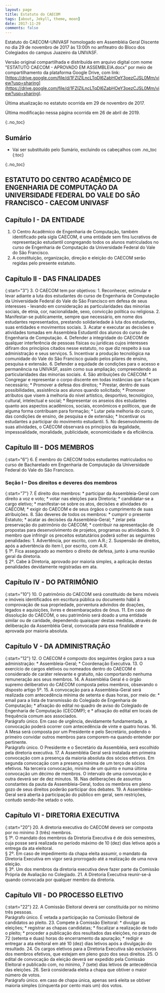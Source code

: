 ```yaml
---
layout: page
title: Estatuto do CAECOM
tags: [about, Jekyll, theme, moon]
date: 2017-11-29
comments: false
---
```


<style type="text/css">
    counter-reset: elementcounter;
    /* ol { list-style-type: decimal; } */
  
    ol, li {
        list-style-type: none;
    }

    div > ol > li:before {
        content: "Art. " counter(elementcounter) "º. ";
        counter-increment: elementcounter;
        font-weight: bold;
    }

    div > ol { list-style-type: none }

    div > ol ol { list-style-type: upper-roman; }

    div > ol ol ol { list-style-type: lower-roman; }  
    div {
        counter-reset: elementcounter;
    }
</style>

Estatuto do CAECOM-UNIVASF homologado em Assembléia Geral Discente no dia 29 de novembro de 2017 às 13:00h no anfiteatro do Bloco dos Colegiados do campus Juazeiro da UNIVASF.

Versão original compartilhada e distribuída em arquivo digital com nome "ESTATUTO CAECOM - APROVADO EM ASSEMBLEIA.docx" por meio de compartilhamento da plataforma Google Drive, com link: [https://drive.google.com/file/d/1FZIZlLncLTqDl6ZabHOeY3oezCJSL0Mm/view?usp=sharing](https://drive.google.com/file/d/1FZIZlLncLTqDl6ZabHOeY3oezCJSL0Mm/view?usp=sharing).

Última atualização no estatuto ocorrida em 29 de novembro de 2017.

Última modificação nessa página ocorrida em 26 de abril de 2019.

{:.no_toc}

## Sumário

* Vai ser substituído pelo Sumário, excluindo os cabeçalhos com .no_toc
{:toc}

{:.no_toc}

## ESTATUTO DO CENTRO ACADÊMICO DE ENGENHARIA DE COMPUTAÇÃO DA UNIVERSIDADE FEDERAL DO VALE DO SÃO FRANCISCO - CAECOM UNIVASF

## Capítulo I - DA ENTIDADE

1. O Centro Acadêmico de Engenharia de Computação, também identificado pela sigla CAECOM, é uma entidade sem fins lucrativos de representação estudantil congregando todos os alunos matriculados no curso de Engenharia de Computação da Universidade Federal do Vale do São Francisco.
2. A constituição, organização, direção e eleição do CAECOM serão regidas pelo presente estatuto.

## Capítulo II - DAS FINALIDADES

{:start="3"}
3. O CAECOM tem por objetivos:
    1. Reconhecer, estimular e levar adiante a luta dos estudantes do curso de Engenharia de Computação da Universidade Federal do Vale do São Francisco em defesa de seus interesses - levando em consideração as particularidades das minorias sociais, de etnia, cor, nacionalidade, sexo, convicção política ou religiosa.
    2. Manifestar-se publicamente, sempre que necessário, em nome dos estudantes representados, prestando solidariedade à luta dos estudantes, suas entidades e movimentos sociais.
    3. Acatar e executar as decisões e atividades tomadas em Assembleia Estudantil dos alunos do curso de Engenharia de Computação.
    4. Defender a integridade do CAECOM de qualquer interferência de pessoas físicas ou jurídicas cujos interesses difiram dos princípios citados nesse estatuto, no que diz respeito à sua administração e seus serviços.
    5. Incentivar a produção tecnológica na comunidade do Vale do São Francisco guiado pelos pilares de ensino, pesquisa e extensão.
    6. Defender a equidade de condições para o acesso e permanência na UNIVASF, assim como sua ampliação; compreendendo as particularidades das minorias sociais.
4. São atribuições do CAECOM:
    * Congregar e representar o corpo discente em todas instâncias que o façam necessário;
    * Promover a defesa dos direitos;
    * Prestar, dentro de suas possibilidades, assistência aos alunos quando solicitado;
    * Promover atributos que visem à melhoria do nível artístico, desportivo, tecnológico, cultural, intelectual e social;
    * Representar os anseios dos estudantes quanto aos aspectos acadêmicos, sociais, econômicos e políticos, que de alguma forma contribuam para formação;
    * Lutar pela melhoria do curso, das condições de ensino, de pesquisa e de extensão;
    * Incentivar os estudantes a participar do movimento estudantil.
5. No desenvolvimento de suas atividades, o CAECOM observará os princípios da legalidade, impessoalidade, moralidade, publicidade, economicidade e da eficiência.

## Capítulo III - DOS MEMBROS

{:start="6"}
6. É membro do CAECOM todos estudantes matriculados no curso de Bacharelado em Engenharia de Computação da Universidade Federal do Vale do São Francisco.

### Seção I – Dos direitos e deveres dos membros

{:start="7"}
7. É direito dos membros:
    * participar da Assembleia-Geral com direito a voz e voto;
    * votar nas eleições para Diretoria;
    * candidatar-se a cargo eletivo;
    * manifestar-se sobre os atos, decisões e atividades do CAECOM;
    * exigir do CAECOM e de seus órgãos o cumprimento de suas atribuições.
8. São deveres de todos os membros:
    * cumprir o presente Estatuto;
    * acatar as decisões da Assembleia-Geral;
    * zelar pela preservação do patrimônio do CAECOM;
    * contribuir na apresentação de propostas para desenvolvimento de projetos, programas ou atividades.
9. O membro que infringir os preceitos estatutários poderá sofrer as seguintes penalidades:
    1. Advertência, por escrito, com A.R.;
    2. Suspensão de direitos, após a advertência do item I, por escrito, com A.R.
    <br>
    § 1º. Fica assegurado ao membro o direito de defesa, junto à uma reunião geral da diretoria.
    <br>
    § 2º. Cabe à Diretoria, aprovado por maioria simples, a aplicação destas penalidades devidamente registradas em ata.

## Capítulo IV - DO PATRIMÔNIO

{:start="10"}
10. O patrimônio do CAECOM será constituído de bens móveis e imóveis identificados em escritura pública ou documento hábil à comprovação de sua propriedade, porventura advindos de doações, legados e aquisições, livres e desembaraçados de ônus.
11. Em caso de dissolução do CAECOM, o seu patrimônio será doado a uma entidade similar ou de caridade, dependendo quaisquer destas medidas, através de deliberação da Assembléia Geral, convocada para essa finalidade e aprovada por maioria absoluta.

## Capítulo V - DA ADMINISTRAÇÃO

{:start="12"}
12. O CAECOM é composto dos seguintes órgãos para a sua administração:
    * Assembleia-Geral;
    * Coordenação Executiva.
13. O exercício de cargos eletivos ou nomeados dentro do CAECOM é considerado de caráter relevante e gratuito, não comportando nenhuma remuneração aos seus membros.
14. A Assembléia Geral é o órgão supremo deliberativo do CAECOM composta pelos membros, obsevando o disposto artigo 5º.
15. A convocação para a Assembleia-Geral será realizada com antecedência mínima de setenta e duas horas, por meio de:
    * email para a lista de transmissão do Colegiado de Engenharia de Computação;
    * afixação do edital no quadro de aviso do Colegiado de Engenharia de Computação (CECOMP); e
    * afixação do edital em locais de frequência comum aos associados.
    <br>
    Parágrafo único. Em caso de urgência, devidamente fundamentada, a convocação poderá ocorrer com antecedência de vinte e quatro horas.
16. A Mesa será composta por um Presidente e pelo Secretário, podendo o primeiro convidar outros membros para comporem-na quando entender por pertinente.
    <br>
    Parágrafo único. O Presidente e o Secretário da Assembléia, será escolhido pela diretoria executiva.
17. A Assembléia Geral será instalada em primeira convocação com a presença da maioria absoluta dos sócios efetivos. Em segunda convocação com a presença mínima de um terço de sócios efetivos. Na terceira convocação, miníma de um quinto e numa última convocação um décimo de membros. O intervalo de uma convocação e outra deverá ser de dez minutos.
18. Nas deliberações de assuntos constantes da pauta da Assembleia-Geral, todos os membros em pleno gozo de seus direitos poderão participar dos debates.
19. A Assembleia-Geral será aberta à participação do público em geral, sem restrições, contudo sendo-lhe vetado o voto.

## Capítulo VI - DIRETORIA EXECUTIVA

{:start="20"}
20. A diretoria executiva do CAECOM deverá ser composta por no mínimo 3 (três) membros.
    <br>
    § 1º. O mandato dos membros da Diretoria Executiva é de dois semestres, cuja posse será realizada no período máximo de 10 (dez) dias letivos após a entrega da ata eleitoral.
    <br>
    § 2º. Em caso de impedimento da chapa eleita assumir, o mandato da Diretoria Executiva em vigor será prorrogado até a realização de uma nova eleição.
    <br>
    § 3º. Um dos membros da diretoria executiva deve fazer parte da Comissão Própria de Avaliação no Colegiado.
21. A Diretoria Executiva reunir-se-á quando convocada por qualquer membro da diretoria.

## Capítulo VII - DO PROCESSO ELETIVO

{:start="22"}
22. A Comissão Eleitoral deverá ser constituída por no mínimo três pessoas.
    <br>
    Parágrafo único. É vetada a participação na Comissão Eleitoral de candidatos ao pleito.
23. Compete à Comissão Eleitoral:
    * divulgar as eleições;
    * registrar as chapas candidatas;
    * fiscalizar a realização de todo o pleito;
    * proceder a publicação dos resultados das eleições, no prazo de 72 (setenta e duas) horas do encerramento da apuração;
    * redigir e entregar a ata eleitoral em até 10 (dez) dias letivos após a divulgação do resultado.
24. Os cargos eletivos para a Diretoria Executiva são exclusivos dos membros efetivos, que estejam em pleno gozo dos seus direitos.
25. O edital de convocação da eleição deverá ser expedido pela Comissão Eleitoral e publicado com, no mínimo, 7 (sete) dias letivos de antecedência das eleições.
26. Será considerada eleita a chapa que obtiver o maior número de votos.
    <br>
    Parágrafo único. em caso de chapa única, apenas será eleita se obtiver maioria simples (cinquenta por cento mais um) dos votos.